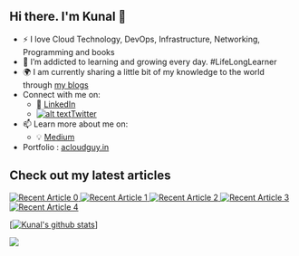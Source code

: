 <!--
**Kunal-Shah107/Kunal-Shah107** is a ✨ _special_ ✨ repository because its `README.md` (this file) appears on your GitHub profile.

<!-- Please don't remove this: Grab your social icons from https://github.com/carlsednaoui/gitsocial -->

[1.2]: http://i.imgur.com/wWzX9uB.png (twitter icon without padding)
[1]: [Twitter](https://twitter.com/TheRawKnightt)

## Hi there. I'm Kunal 👋

- :zap: I love Cloud Technology, DevOps, Infrastructure, Networking, Programming and books
- 🌱 I’m addicted to learning and growing every day. #LifeLongLearner
- :earth_africa: I am currently sharing a little bit of my knowledge to the world through [my blogs](https://medium.com/@therawknightt)
- Connect with me on:
  - :office: [LinkedIn](https://www.linkedin.com/in/kunal-shah07)
  - [![alt text][1.2]][1][Twitter](https://twitter.com/TheRawKnightt)
- 📫 Learn more about me on:  
  - :bulb: [Medium](https://medium.com/@therawknightt)
- Portfolio : [acloudguy.in](https://acloudguy.in/)

## Check out my latest articles
<a target="_blank" href="https://github-readme-medium-recent-article.vercel.app/medium/@therawknightt/0"><img src="https://github-readme-medium-recent-article.vercel.app/medium/@therawknightt/0" alt="Recent Article 0"> 
<a target="_blank" href="https://github-readme-medium-recent-article.vercel.app/medium/@therawknightt/1"><img src="https://github-readme-medium-recent-article.vercel.app/medium/@therawknightt/1" alt="Recent Article 1">
<a target="_blank" href="https://github-readme-medium-recent-article.vercel.app/medium/@therawknightt/2"><img src="https://github-readme-medium-recent-article.vercel.app/medium/@therawknightt/2" alt="Recent Article 2">
<a target="_blank" href="https://github-readme-medium-recent-article.vercel.app/medium/@therawknightt/3"><img src="https://github-readme-medium-recent-article.vercel.app/medium/@therawknightt/3" alt="Recent Article 3">
<a target="_blank" href="https://github-readme-medium-recent-article.vercel.app/medium/@therawknightt/4"><img src="https://github-readme-medium-recent-article.vercel.app/medium/@therawknightt/4" alt="Recent Article 4">

[![Kunal's github stats](https://github-readme-stats.vercel.app/api?username=Kunal-Shah107&count_private=true&show_icons=true&theme=dracula&hide_rank=false)]

![](https://github-profile-summary-cards.vercel.app/api/cards/profile-details?username=Kunal-Shah107&theme=dracula)
